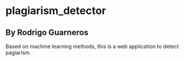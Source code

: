 # plagiarism_detector

## By Rodrigo Guarneros

Based on machine learning methods, this is a web application to detect pagiarism.
